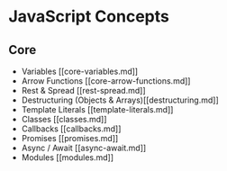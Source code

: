 # JavaScript Concepts

## Core

 - Variables [[core-variables.md]]
 - Arrow Functions [[core-arrow-functions.md]]
 - Rest & Spread [[rest-spread.md]]
 - Destructuring (Objects & Arrays)[[destructuring.md]]
 - Template Literals [[template-literals.md]]
 - Classes [[classes.md]]
 - Callbacks [[callbacks.md]]
 - Promises [[promises.md]]
 - Async / Await [[async-await.md]]
 - Modules [[modules.md]]
